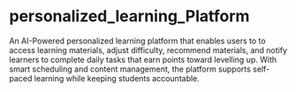 # personalized_learning_Platform
An AI-Powered personalized learning platform that enables users to to access learning materials, adjust difficulty, recommend materials, and notify learners to complete daily tasks that earn points toward levelling up. With smart scheduling and content management, the platform supports self-paced learning while keeping students accountable.
